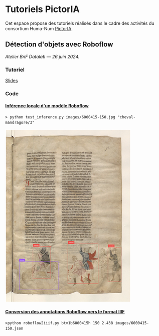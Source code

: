 # Tutoriels PictorIA

Cet espace propose des tutoriels réalisés dans le cadre des activités du consortium Huma-Num [PictorIA](https://pictoria.hypotheses.org/).

## Détection d'objets avec Roboflow

_Atelier BnF Datalab — 26 juin 2024._

### Tutoriel

[Slides](https://docs.google.com/presentation/d/1-a0tdgQRa2K5ESwN5IhTn8VnGtDaxeseK37TgvtaiHY/edit#)

### Code 

#### [Inférence locale d'un modèle Roboflow](https://github.com/altomator/pictorIA/blob/main/python/test_inference.py)
` > python test_inference.py images/6000415-150.jpg "cheval-mandragore/3" `

![inférence Roboflow sur image de test](./demo/inference.png)


#### [Conversion des annotations Roboflow vers le format IIIF]()

` >python roboflow2iiif.py btv1b6000415h 150 2.438 images/6000415-150.json `
